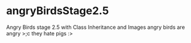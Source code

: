 # angryBirdsStage2.5
Angry Birds stage 2.5 with Class Inheritance and Images
angry birds are angry >;c
they hate pigs :>